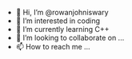 - 👋 Hi, I’m @rowanjohniswary
- 👀 I’m interested in coding
- 🌱 I’m currently learning C++
- 💞️ I’m looking to collaborate on ...
- 📫 How to reach me ...

<!---
rowanjohniswary/rowanjohniswary is a ✨ special ✨ repository because its `README.md` (this file) appears on your GitHub profile.
You can click the Preview link to take a look at your changes.
--->
